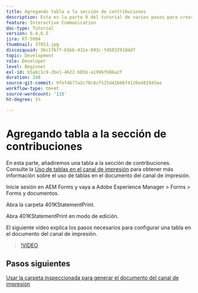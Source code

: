 ```yaml
---
title: Agregando tabla a la sección de contribuciones
description: Esta es la parte 9 del tutorial de varios pasos para crear su primer documento de comunicación interactiva. En esta parte, añadiremos una tabla a la sección de contribuciones.
feature: Interactive Communication
doc-type: Tutorial
version: 6.4,6.5
jira: KT-5994
thumbnail: 37953.jpg
discoiquuid: 36c1f67f-b5bb-431e-893c-fd5032918dd7
topic: Development
role: Developer
level: Beginner
exl-id: b5a6c1c9-2be1-4622-b85b-a1996fb86a2f
duration: 248
source-git-commit: 9fef4b77a2c70c8cf525d42686f4120e481945ee
workflow-type: tm+mt
source-wordcount: '115'
ht-degree: 1%

---
```


# Agregando tabla a la sección de contribuciones

En esta parte, añadiremos una tabla a la sección de contribuciones.
Consulte la [Uso de tablas en el canal de impresión](/help/forms/interactive-communications/table-in-print-channel-documents-video-use.md) para obtener más información sobre el uso de tablas en el documento del canal de impresión.

Inicie sesión en AEM Forms y vaya a Adobe Experience Manager > Forms > Forms y documentos.

Abra la carpeta 401KStatementPrint.

Abra 401KStatementPrint en modo de edición.

El siguiente vídeo explica los pasos necesarios para configurar una tabla en el documento del canal de impresión.

>[!VIDEO](https://video.tv.adobe.com/v/27769?quality=12&learn=on)

## Pasos siguientes

[Usar la carpeta inspeccionada para generar el documento del canal de impresión](./using-watched-folder-to-generate-document.md)